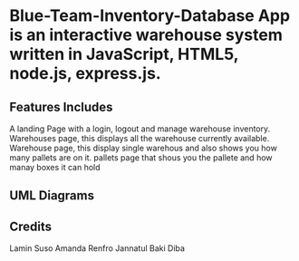 # Blue-Team-Inventory-Database App is an interactive warehouse system written in JavaScript, HTML5, node.js, express.js.

<h2> Features Includes</h2>

A landing Page with a login, logout and manage warehouse inventory.
Warehouses page, this displays all the warehouse currently available.
Warehouse page, this display single warehous and also shows you how many pallets are on it.
pallets page that shous you the pallete and how manay boxes it can hold


<h2> UML Diagrams </h2>


<h2> Credits </h2>
Lamin Suso
Amanda Renfro
Jannatul Baki Diba
